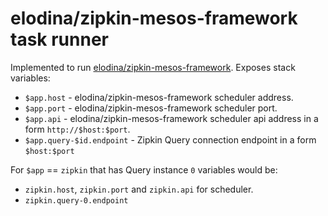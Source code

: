 elodina/zipkin-mesos-framework task runner
======================================

Implemented to run [elodina/zipkin-mesos-framework](https://github.com/elodina/zipkin-mesos-framework).
Exposes stack variables:

- `$app.host` - elodina/zipkin-mesos-framework scheduler address.
- `$app.port` - elodina/zipkin-mesos-framework scheduler port.
- `$app.api` - elodina/zipkin-mesos-framework scheduler api address in a form `http://$host:$port`.
- `$app.query-$id.endpoint` - Zipkin Query connection endpoint in a form `$host:$port`

For `$app` == `zipkin` that has Query instance `0` variables would be:
-  `zipkin.host`, `zipkin.port` and `zipkin.api` for scheduler.
- `zipkin.query-0.endpoint`